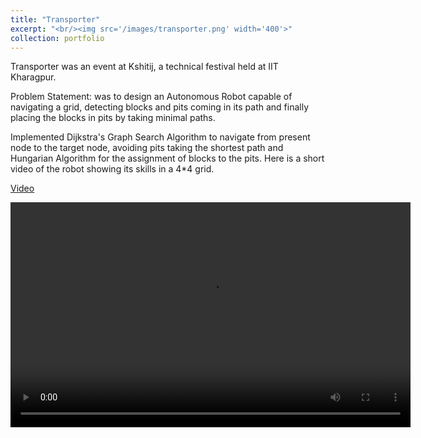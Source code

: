 ```yaml
---
title: "Transporter"
excerpt: "<br/><img src='/images/transporter.png' width='400'>"
collection: portfolio
---
```


Transporter was an event at Kshitij, a technical festival held at IIT Kharagpur.

Problem Statement: was to design an Autonomous Robot capable of navigating a grid, detecting blocks and pits coming in its path and finally placing the blocks in pits by taking minimal paths.

Implemented Dijkstra's Graph Search Algorithm to navigate from present node to the target node, avoiding pits taking the shortest path and Hungarian Algorithm for the assignment of blocks to the pits. Here is a short video of the robot showing its skills in a 4*4 grid.

[Video](https://www.youtube.com/watch?v=prgx9VOacDw)

<video width="640" height="360" controls>
  <source src="https://www.youtube.com/watch?v=prgx9VOacDw" type="video/mp4">
  Transporter
</video>